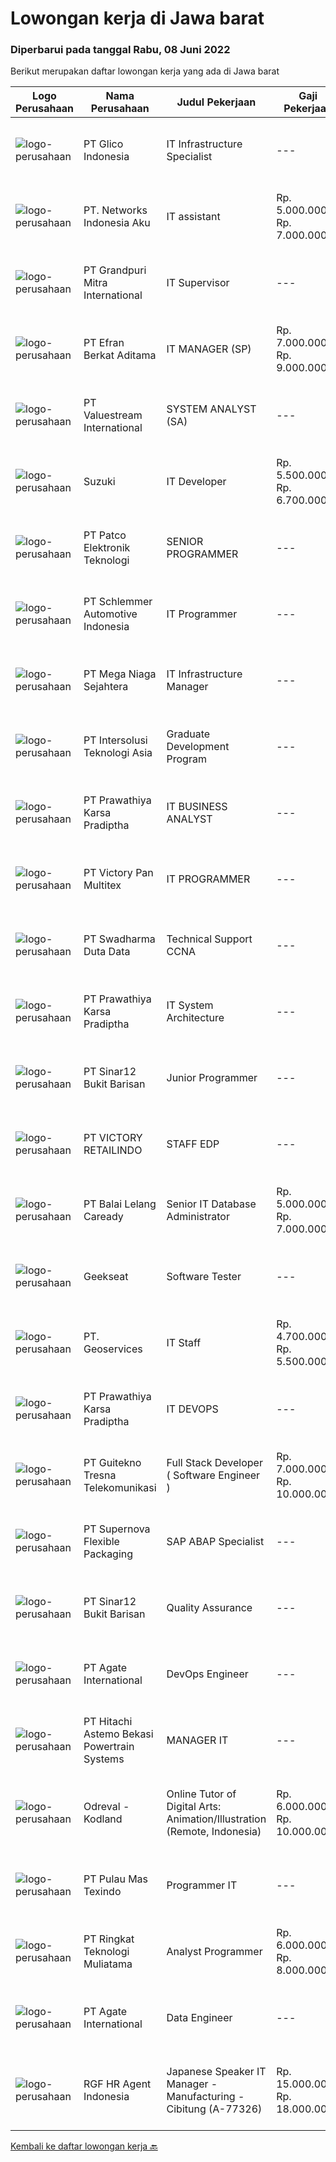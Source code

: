 
  # Lowongan kerja di Jawa barat

  ### Diperbarui pada tanggal Rabu, 08 Juni 2022

  Berikut merupakan daftar lowongan kerja yang ada di Jawa barat

  |Logo Perusahaan | Nama Perusahaan | Judul Pekerjaan | Gaji Pekerjaan | Lokasi | Deskripsi | Tanggal diunggah | Pranala |
  | -------------- | --------------- | --------------- | --------- | --------- | -------------- | ------- | ----------- |
  |![logo-perusahaan](https://image-service-cdn.seek.com.au/7535125664859a4083f0f6ecf43d0360f0ccfbeb/ee4dce1061f3f616224767ad58cb2fc751b8d2dc)|PT Glico Indonesia|IT Infrastructure Specialist|---|Karawang|This position play the role to maintain and support all IT Helpdesk and Network administration to ensure IT equipments, IT infrastructure, network...|Selasa, 07 Juni 2022|https://www.jobstreet.co.id/id/job/it-infrastructure-specialist-3909411?token=0~322a6a44-ab7c-4c53-8492-aaef5fd4842b&sectionRank=1&jobId=jobstreet-id-job-3909411|
|![logo-perusahaan](https://image-service-cdn.seek.com.au/2cd7ddae8cf8fc747caa90816ced19b1b803c327/ee4dce1061f3f616224767ad58cb2fc751b8d2dc)|PT. Networks Indonesia Aku|IT assistant|Rp. 5.000.000-Rp. 7.000.000|Jakarta Selatan|Job description &amp; Responsitibility:·        Candidate must possess at least a Bachelor's Degree, Computer Science/Information Technology or...|Rabu, 08 Juni 2022|https://www.jobstreet.co.id/id/job/it-assistant-3911186?token=0~322a6a44-ab7c-4c53-8492-aaef5fd4842b&sectionRank=2&jobId=jobstreet-id-job-3911186|
|![logo-perusahaan](https://image-service-cdn.seek.com.au/0f49f69b9eeec35e9ac63484213bed0ac57029ce/ee4dce1061f3f616224767ad58cb2fc751b8d2dc)|PT Grandpuri Mitra International|IT Supervisor|---|Bekasi|JOB DESCRIPTION SUPERVISOR SISTEM TEKNOLOGI INFORMASIURAIAN JABATAN 1.  IDENTITAS JABATAN Sebutan Jabatan : Supervisor Sistem Teknologi InformasiJenis...|Senin, 06 Juni 2022|https://www.jobstreet.co.id/id/job/it-supervisor-3907635?token=0~322a6a44-ab7c-4c53-8492-aaef5fd4842b&sectionRank=3&jobId=jobstreet-id-job-3907635|
|![logo-perusahaan](https://image-service-cdn.seek.com.au/9cf28ad5614a370ec7055018c3a023f3af3b0aa6/ee4dce1061f3f616224767ad58cb2fc751b8d2dc)|PT Efran Berkat Aditama|IT MANAGER (SP)|Rp. 7.000.000-Rp. 9.000.000|Sukabumi|Tugas dan Tanggung Jawab-	Mengatur maintenance dan sistem perbaikan komputer dan jaringan perusahaan.-	Mengatur dan memonitor jalannya perminataan...|Senin, 06 Juni 2022|https://www.jobstreet.co.id/id/job/it-manager-sp-3907844?token=0~322a6a44-ab7c-4c53-8492-aaef5fd4842b&sectionRank=4&jobId=jobstreet-id-job-3907844|
|![logo-perusahaan](https://image-service-cdn.seek.com.au/38b93cad40354922da192b36aae3a7dede24721d/ee4dce1061f3f616224767ad58cb2fc751b8d2dc)|PT Valuestream International|SYSTEM ANALYST (SA)|---|Bandung|Requirement: Bachelor Degree (S1) in any major Information Technology (IT) related Fresh graduate is welcome Have good knowledge about System...|Rabu, 08 Juni 2022|https://www.jobstreet.co.id/id/job/system-analyst-sa-3911421?token=0~322a6a44-ab7c-4c53-8492-aaef5fd4842b&sectionRank=5&jobId=jobstreet-id-job-3911421|
|![logo-perusahaan](https://image-service-cdn.seek.com.au/795ed453a97df21311050aba573bd5d480b30592/ee4dce1061f3f616224767ad58cb2fc751b8d2dc)|Suzuki|IT Developer|Rp. 5.500.000-Rp. 6.700.000|Bekasi|Job Description:   Develop programs according with specifications made by system analysts Developing and managing information system  Requirements:...|Selasa, 07 Juni 2022|https://www.jobstreet.co.id/id/job/it-developer-3909655?token=0~322a6a44-ab7c-4c53-8492-aaef5fd4842b&sectionRank=6&jobId=jobstreet-id-job-3909655|
|![logo-perusahaan](https://image-service-cdn.seek.com.au/765c505e8b1d133e12e385d484ef4b8b72b1cbd5/ee4dce1061f3f616224767ad58cb2fc751b8d2dc)|PT Patco Elektronik Teknologi|SENIOR  PROGRAMMER|---|Bekasi|( Microsoft Dynamics AX 2012 ) QUALIFICATION: Bachelor / Degree in Informatics from a reputable university Mature, highly analytical, good...|Selasa, 07 Juni 2022|https://www.jobstreet.co.id/id/job/senior-programmer-3893015?token=0~322a6a44-ab7c-4c53-8492-aaef5fd4842b&sectionRank=7&jobId=jobstreet-id-job-3893015|
|![logo-perusahaan](https://image-service-cdn.seek.com.au/9ef84087f3db8f85599df720466b54b0643f6a4a/ee4dce1061f3f616224767ad58cb2fc751b8d2dc)|PT Schlemmer Automotive Indonesia|IT Programmer|---|Cikarang|Kualifikasi : 18-25 tahun Min D3/S1 1 year experience Pernah mengembangkan aplikasi web Familiar dengan codeigniter Mengerti manajemen database Paham...|Selasa, 07 Juni 2022|https://www.jobstreet.co.id/id/job/it-programmer-3910427?token=0~322a6a44-ab7c-4c53-8492-aaef5fd4842b&sectionRank=8&jobId=jobstreet-id-job-3910427|
|![logo-perusahaan](https://image-service-cdn.seek.com.au/0d72dd4f76b2631b76ef596185c3da41149e8774/ee4dce1061f3f616224767ad58cb2fc751b8d2dc)|PT Mega Niaga Sejahtera|IT Infrastructure Manager|---|Bogor|Qualification Candidate must have a minimum of Diploma from a reputable university majoring in Computer, Information System or Informatics Engineering...|Jumat, 03 Juni 2022|https://www.jobstreet.co.id/id/job/it-infrastructure-manager-3905373?token=0~322a6a44-ab7c-4c53-8492-aaef5fd4842b&sectionRank=9&jobId=jobstreet-id-job-3905373|
|![logo-perusahaan](https://image-service-cdn.seek.com.au/f715d3e393651de2fe5a9214d72612dd30f629b2/ee4dce1061f3f616224767ad58cb2fc751b8d2dc)|PT Intersolusi Teknologi Asia|Graduate Development Program|---|Bandung|RESPONSIBILITIES: Will be train as developer for 3 or 4 months. REQUIREMENTS: Candidate must possess at least Diploma, Bachelor's Degree in Computer...|Rabu, 08 Juni 2022|https://www.jobstreet.co.id/id/job/graduate-development-program-3911432?token=0~322a6a44-ab7c-4c53-8492-aaef5fd4842b&sectionRank=10&jobId=jobstreet-id-job-3911432|
|![logo-perusahaan](https://image-service-cdn.seek.com.au/25f275779d2d36a25f086ac9b1c5b5be868683f6/ee4dce1061f3f616224767ad58cb2fc751b8d2dc)|PT Prawathiya Karsa Pradiptha|IT BUSINESS ANALYST|---|Jakarta Raya|Gathering requirement from user / client Create Mock Up Design (Ex. Using Ms Visio, etc) Create flowchart of system (Ex. Using Ms. Visio, etc)...|Selasa, 07 Juni 2022|https://www.jobstreet.co.id/id/job/it-business-analyst-3909593?token=0~322a6a44-ab7c-4c53-8492-aaef5fd4842b&sectionRank=11&jobId=jobstreet-id-job-3909593|
|![logo-perusahaan](https://image-service-cdn.seek.com.au/0136ec643bf633e15c1d8d3618247f5608185dd0/ee4dce1061f3f616224767ad58cb2fc751b8d2dc)|PT Victory Pan Multitex|IT PROGRAMMER|---|Bandung|DESKRIPSI PEKERJAAN IT PROGRAMMER:  Melaksanakan rekayasa sistem aplikasi ERP bertujuan untuk meningkatkan produktivitas dan efisiensi perusahaan...|Minggu, 05 Juni 2022|https://www.jobstreet.co.id/id/job/it-programmer-3899002?token=0~322a6a44-ab7c-4c53-8492-aaef5fd4842b&sectionRank=12&jobId=jobstreet-id-job-3899002|
|![logo-perusahaan](https://image-service-cdn.seek.com.au/d44e24ea8df7f01da15345a414795777e59f4e7a/ee4dce1061f3f616224767ad58cb2fc751b8d2dc)|PT Swadharma Duta Data|Technical Support CCNA|---|Jakarta Raya|Kualifikasi : D3- S1 bidang Teknik Informatika, Ilmu Komputer Usia 20 - 30 tahun Pengalaman di bidang IT Network 1 - 2 Tahun Menguasai bidang IT...|Senin, 06 Juni 2022|https://www.jobstreet.co.id/id/job/technical-support-ccna-3907675?token=0~322a6a44-ab7c-4c53-8492-aaef5fd4842b&sectionRank=13&jobId=jobstreet-id-job-3907675|
|![logo-perusahaan](https://image-service-cdn.seek.com.au/25f275779d2d36a25f086ac9b1c5b5be868683f6/ee4dce1061f3f616224767ad58cb2fc751b8d2dc)|PT Prawathiya Karsa Pradiptha|IT System Architecture|---|Bekasi|KUALIFIKASI : Pendidikan minimal S1 ilmu komputer/Teknologi Informasi atau setara. Minimal pengalaman dibidangnya minimal4 tahun. Mampu memecahkan...|Senin, 06 Juni 2022|https://www.jobstreet.co.id/id/job/it-system-architecture-3907668?token=0~322a6a44-ab7c-4c53-8492-aaef5fd4842b&sectionRank=14&jobId=jobstreet-id-job-3907668|
|![logo-perusahaan](https://image-service-cdn.seek.com.au/a2ca4926454efc157d240ede4fdab2fd79bf830c/ee4dce1061f3f616224767ad58cb2fc751b8d2dc)|PT Sinar12 Bukit Barisan|Junior Programmer|---|Bogor|Kualifikasi : Maksimal usia 30 tahun MInimal pendidikan S1 Informatika/Sistem Informasi Wawasan terkait Bahasa pemograman diantaranya Flutter,...|Selasa, 07 Juni 2022|https://www.jobstreet.co.id/id/job/junior-programmer-3909907?token=0~322a6a44-ab7c-4c53-8492-aaef5fd4842b&sectionRank=15&jobId=jobstreet-id-job-3909907|
|![logo-perusahaan](https://image-service-cdn.seek.com.au/5db32e1c4096b192031572dc1c32a71676c53db4/ee4dce1061f3f616224767ad58cb2fc751b8d2dc)|PT VICTORY RETAILINDO|STAFF EDP|---|Bekasi|Tugas1.  Melaksanakan tugas administrasi berupa pencatatan, dan pemeliharaan dokumen fisik2.  Merakit dan melakukan troubleshooting...|Senin, 06 Juni 2022|https://www.jobstreet.co.id/id/job/staff-edp-3907652?token=0~322a6a44-ab7c-4c53-8492-aaef5fd4842b&sectionRank=16&jobId=jobstreet-id-job-3907652|
|![logo-perusahaan](https://image-service-cdn.seek.com.au/16e673a6572fbbf26ee546ecc8f8fc283a93fb37/ee4dce1061f3f616224767ad58cb2fc751b8d2dc)|PT Balai Lelang Caready|Senior IT Database Administrator|Rp. 5.000.000-Rp. 7.000.000|Bekasi|Responsibilities : Analyzing, diagnosing and installation to serveral area including desktop hardware, operating system, application software, network...|Jumat, 03 Juni 2022|https://www.jobstreet.co.id/id/job/senior-it-database-administrator-3891027?token=0~322a6a44-ab7c-4c53-8492-aaef5fd4842b&sectionRank=17&jobId=jobstreet-id-job-3891027|
|![logo-perusahaan](https://image-service-cdn.seek.com.au/961432dbd4f6f598e568bbe95a11411dce0703c4/ee4dce1061f3f616224767ad58cb2fc751b8d2dc)|Geekseat|Software Tester|---|Bandung|We’re looking for an experienced Software Tester to join our Awesome Engineering Team at Bali or Bandung.As a Software Tester you will conduct tests,...|Selasa, 07 Juni 2022|https://www.jobstreet.co.id/id/job/software-tester-3909396?token=0~322a6a44-ab7c-4c53-8492-aaef5fd4842b&sectionRank=18&jobId=jobstreet-id-job-3909396|
|![logo-perusahaan](https://image-service-cdn.seek.com.au/0cb33460b1df03348b26476e119b17aea2a57dd2/ee4dce1061f3f616224767ad58cb2fc751b8d2dc)|PT. Geoservices|IT Staff|Rp. 4.700.000-Rp. 5.500.000|Cikarang|Kualifikasi: Pendidikan D3 / S1 Jurusan IT Memiliki pengalaman minimal 1 tahun Mempunyai kemampuan troubleshoot software (Windows OS dan Applikasinya)...|Kamis, 02 Juni 2022|https://www.jobstreet.co.id/id/job/it-staff-3904563?token=0~322a6a44-ab7c-4c53-8492-aaef5fd4842b&sectionRank=19&jobId=jobstreet-id-job-3904563|
|![logo-perusahaan](https://image-service-cdn.seek.com.au/25f275779d2d36a25f086ac9b1c5b5be868683f6/ee4dce1061f3f616224767ad58cb2fc751b8d2dc)|PT Prawathiya Karsa Pradiptha|IT DEVOPS|---|Bekasi|Minimum 1 year experiences as devops D3 / S1 Ilmu Komputer Fundamental Linux Experience Able to Server Install and Configuration...|Senin, 06 Juni 2022|https://www.jobstreet.co.id/id/job/it-devops-3907996?token=0~322a6a44-ab7c-4c53-8492-aaef5fd4842b&sectionRank=20&jobId=jobstreet-id-job-3907996|
|![logo-perusahaan](https://image-service-cdn.seek.com.au/c4295c0f2283caefad200781a3c9108e392ef021/ee4dce1061f3f616224767ad58cb2fc751b8d2dc)|PT Guitekno Tresna Telekomunikasi|Full Stack Developer ( Software Engineer )|Rp. 7.000.000-Rp. 10.000.000|Jakarta Raya|PT Guitekno Tresna Telekomunikasi adalah sebuah perusahaan yang bergerak di bidang Teknologi Informasi khususnya IT Softaware Development. Guitekno...|Minggu, 05 Juni 2022|https://www.jobstreet.co.id/id/job/full-stack-developer-software-engineer-3897977?token=0~322a6a44-ab7c-4c53-8492-aaef5fd4842b&sectionRank=21&jobId=jobstreet-id-job-3897977|
|![logo-perusahaan](https://image-service-cdn.seek.com.au/95167124a9d6bdb6e9b99a9acb1ecb2c86258125/ee4dce1061f3f616224767ad58cb2fc751b8d2dc)|PT Supernova Flexible Packaging|SAP ABAP Specialist|---|Bekasi|Persyaratan: Pendidikan minimal S1 Jurusan Managemen Informasi / Sistem Informasi / Teknologi Informasi atau yang setara Memiliki pengalaman minimal 5...|Selasa, 07 Juni 2022|https://www.jobstreet.co.id/id/job/sap-abap-specialist-3909698?token=0~322a6a44-ab7c-4c53-8492-aaef5fd4842b&sectionRank=22&jobId=jobstreet-id-job-3909698|
|![logo-perusahaan](https://image-service-cdn.seek.com.au/a2ca4926454efc157d240ede4fdab2fd79bf830c/ee4dce1061f3f616224767ad58cb2fc751b8d2dc)|PT Sinar12 Bukit Barisan|Quality Assurance|---|Bogor|Kualifikasi : Maksimal usia 30 tahun Minimal pendidikan S1 Informatika/Sistem Informasi Berpikir kritis Memperhatikan detail Keterampilan analisis...|Selasa, 07 Juni 2022|https://www.jobstreet.co.id/id/job/quality-assurance-3909948?token=0~322a6a44-ab7c-4c53-8492-aaef5fd4842b&sectionRank=23&jobId=jobstreet-id-job-3909948|
|![logo-perusahaan](https://image-service-cdn.seek.com.au/b344c8e9daef8e31a822aeead4ce3b24a02e7bfd/ee4dce1061f3f616224767ad58cb2fc751b8d2dc)|PT Agate International|DevOps Engineer|---|Bandung|Responsibilities Interest in games and/or gamification products  Experience working in different team dynamics  Familiar with both waterfall and agile...|Selasa, 07 Juni 2022|https://www.jobstreet.co.id/id/job/devops-engineer-3891736?token=0~322a6a44-ab7c-4c53-8492-aaef5fd4842b&sectionRank=24&jobId=jobstreet-id-job-3891736|
|![logo-perusahaan](https://image-service-cdn.seek.com.au/39e5dbb3531b5a424dc11abbf70c4b122eab878a/ee4dce1061f3f616224767ad58cb2fc751b8d2dc)|PT Hitachi Astemo Bekasi Powertrain Systems|MANAGER IT|---|Jawa Barat|To resolve all type of mail, network hardware, software related problems. Maintain &amp; monitor company System (ERP), resolve any H/W issue on time....|Jumat, 03 Juni 2022|https://www.jobstreet.co.id/id/job/manager-it-3905315?token=0~322a6a44-ab7c-4c53-8492-aaef5fd4842b&sectionRank=25&jobId=jobstreet-id-job-3905315|
|![logo-perusahaan](https://image-service-cdn.seek.com.au/e0bde3e0b2dd29271175ec3e8b2f41ecafeea398/ee4dce1061f3f616224767ad58cb2fc751b8d2dc)|Odreval - Kodland|Online Tutor of Digital Arts: Animation/Illustration (Remote, Indonesia)|Rp. 6.000.000-Rp. 10.000.000|Jakarta Raya|Silakan lengkapi Google form ini sebelum mendaftar untuk memberi kami informasi lebih lanjut tentang diri Anda (pastikan nama Anda tertulis persis...|Senin, 06 Juni 2022|https://www.jobstreet.co.id/id/job/online-tutor-of-digital-arts%3A-animation-illustration-remote-indonesia-4976810/origin/my?token=0~322a6a44-ab7c-4c53-8492-aaef5fd4842b&sectionRank=26&jobId=jobstreet-my-job-4976810|
|![logo-perusahaan](https://image-service-cdn.seek.com.au/733cd1f130279d6e15c5cc27975175a9491e2c2a/ee4dce1061f3f616224767ad58cb2fc751b8d2dc)|PT Pulau Mas Texindo|Programmer IT|---|Bandung|Menguasai VB.NET dan Database. Menguasai Oracle dan SQL. Berpengalaman dalam pembuatan aplikasi. Familiar dengan Hardware Komputer. Mampu berkerja...|Jumat, 03 Juni 2022|https://www.jobstreet.co.id/id/job/programmer-it-3896693?token=0~322a6a44-ab7c-4c53-8492-aaef5fd4842b&sectionRank=27&jobId=jobstreet-id-job-3896693|
|![logo-perusahaan](https://image-service-cdn.seek.com.au/bf9ee6bbd503765c93ceef78948bfd9d78cef2ff/ee4dce1061f3f616224767ad58cb2fc751b8d2dc)|PT Ringkat Teknologi Muliatama|Analyst Programmer|Rp. 6.000.000-Rp. 8.000.000|Bogor|Job Description• To be able to analyst project requirement• Able to work under supervision• Should be able to record the process into the document• To...|Minggu, 05 Juni 2022|https://www.jobstreet.co.id/id/job/analyst-programmer-3897994?token=0~322a6a44-ab7c-4c53-8492-aaef5fd4842b&sectionRank=28&jobId=jobstreet-id-job-3897994|
|![logo-perusahaan](https://image-service-cdn.seek.com.au/b344c8e9daef8e31a822aeead4ce3b24a02e7bfd/ee4dce1061f3f616224767ad58cb2fc751b8d2dc)|PT Agate International|Data Engineer|---|Bandung|Responsibilities Analyze and interpret all complex data on all target systems and provide resolutions to all data issues  Develop and manage all data...|Selasa, 07 Juni 2022|https://www.jobstreet.co.id/id/job/data-engineer-3891706?token=0~322a6a44-ab7c-4c53-8492-aaef5fd4842b&sectionRank=29&jobId=jobstreet-id-job-3891706|
|![logo-perusahaan](https://image-service-cdn.seek.com.au/d5868152525c083dcbedb1aa22a408e592bdf7d2/ee4dce1061f3f616224767ad58cb2fc751b8d2dc)|RGF HR Agent Indonesia|Japanese Speaker IT Manager - Manufacturing - Cibitung (A-77326)|Rp. 15.000.000-Rp. 18.000.000|Bekasi|About The Company: The working venue is in Cibitung. Our client is a Japanese Manufacturing company. Currently, they are looking for Japanese Speaker...|Jumat, 03 Juni 2022|https://www.jobstreet.co.id/id/job/japanese-speaker-it-manager-manufacturing-cibitung-a-77326-3906325?token=0~322a6a44-ab7c-4c53-8492-aaef5fd4842b&sectionRank=30&jobId=jobstreet-id-job-3906325|


  [Kembali ke daftar lowongan kerja 🔙](../README.md#daftar-lowongan-kerja)
  